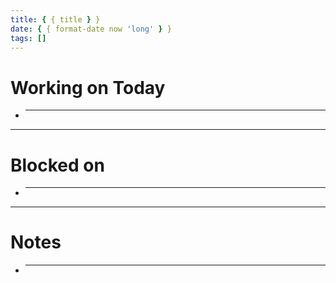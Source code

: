 ```yaml
---
title: { { title } }
date: { { format-date now 'long' } }
tags: []
---
```


# Working on Today

- ***

---

# Blocked on

- ***

---

# Notes

- ***
